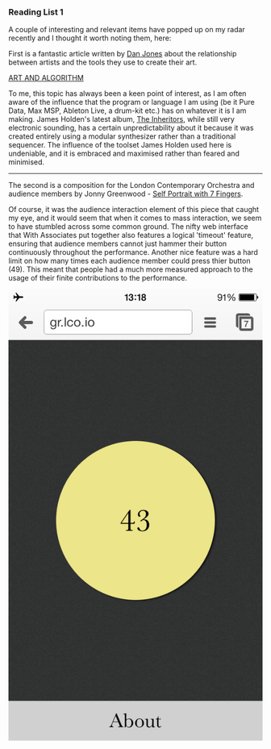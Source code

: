 ### Reading List 1
A couple of interesting and relevant items have popped up on my radar recently and I thought it worth noting them, here:  

First is a fantastic article written by [Dan Jones](http://www.twitter.com/ideoforms) about the relationship between artists and the tools they use to create their art.  

[ART AND ALGORITHM](http://tankmagazine.com/issue-60/features/art-and-algorithm)

To me, this topic has always been a keen point of interest, as I am often aware of the influence that the program or language I am using (be it Pure Data, Max MSP, Ableton Live, a drum-kit etc.) has on whatever it is I am making. James Holden's latest album, [The Inheritors](http://open.spotify.com/album/6ljTPjGb8hwaRT6HPJYbfb), while still very electronic sounding, has a certain unpredictability about it because it was created entirely using a modular synthesizer rather than a traditional sequencer. The influence of the toolset James Holden used here is undeniable, and it is embraced and maximised rather than feared and minimised.

---

The second is a composition for the London Contemporary Orchestra and audience members by Jonny Greenwood - [Self Portrait with 7 Fingers](http://2014.withassociates.com/projects/lco-and-jonny-greenwood).  

Of course, it was the audience interaction element of this piece that caught my eye, and it would seem that when it comes to mass interaction, we seem to have stumbled across some common ground. The nifty web interface that With Associates put together also features a logical 'timeout' feature, ensuring that audience members cannot just hammer their button continuously throughout the performance. Another nice feature was a hard limit on how many times each audience member could press thier button (49). This meant that people had a much more measured approach to the usage of their finite contributions to the performance.

![Self Portrait with 7 Fingers](project_images/self-portrait-7-fingers.png?raw=true "Screenshot of interface")